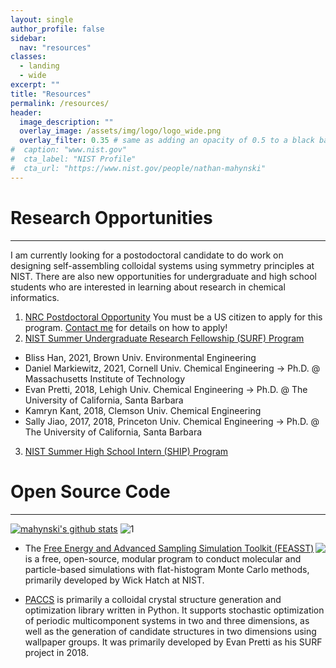 ```yaml
---
layout: single
author_profile: false
sidebar:
  nav: "resources"
classes:
  - landing
  - wide
excerpt: ""
title: "Resources"
permalink: /resources/
header:
  image_description: ""
  overlay_image: /assets/img/logo/logo_wide.png
  overlay_filter: 0.35 # same as adding an opacity of 0.5 to a black background
#  caption: "www.nist.gov"
#  cta_label: "NIST Profile"
#  cta_url: "https://www.nist.gov/people/nathan-mahynski"
---
```


<!-- {% include toc icon="gears" title="Table of Contents" %} -->

# Research Opportunities
---

I am currently looking for a postodoctoral candidate to do work on designing self-assembling colloidal systems using symmetry principles at NIST.  There are also new opportunities for undergraduate and high school students who are interested in learning about research in chemical informatics.

1. [NRC Postdoctoral Opportunity](http://nrc58.nas.edu/RAPLab10/Opportunity/Opportunity.aspx?LabCode=50&ROPCD=506461&RONum=C0449&ROBaseMode=R100) You must be a US citizen to apply for this program.  [Contact me](mailto:nathan.mahynski@gmail.com) for details on how to apply!
2. [NIST Summer Undergraduate Research Fellowship (SURF) Program](https://www.nist.gov/surf)
  - Bliss Han, 2021, Brown Univ. Environmental Engineering
  - Daniel Markiewitz, 2021, Cornell Univ. Chemical Engineering -> Ph.D. @ Massachusetts Institute of Technology
  - Evan Pretti, 2018, Lehigh Univ. Chemical Engineering -> Ph.D. @ The University of California, Santa Barbara
  - Kamryn Kant, 2018, Clemson Univ. Chemical Engineering
  - Sally Jiao, 2017, 2018, Princeton Univ. Chemical Engineering -> Ph.D. @ The University of California, Santa Barbara
3. [NIST Summer High School Intern (SHIP) Program](https://www.nist.gov/ohrm/summer-high-school-intern-program)

# Open Source Code
---

[![mahynski's github stats](https://github-readme-stats.vercel.app/api?username=mahynski&show_icons=true&theme=tokyonight)](https://github.com/mahynski)
![1](https://github-readme-stats.vercel.app/api/top-langs/?username=mahynski&theme=tokyonight)

<!--<a href="https://gitlab.nist.gov/nam4"><img style="float: right;" src="/assets/img/gitlab_logo.png" width=150px></a>
<img style="float: right;" src="/assets/img/vertical_spacer.png" height=50px>
<a href="https://github.com/mahynski"><img style="float: right;" src="/assets/img/github_logo.png" width=150px></a>-->

<a href="https://pages.nist.gov/feasst/"><img style="float: right;" src="/assets/img/feasst_logo.png"></a>

* The [Free Energy and Advanced Sampling Simulation Toolkit (FEASST)](https://pages.nist.gov/feasst/) is a free, open-source, modular program to conduct molecular and particle-based simulations with flat-histogram Monte Carlo methods, primarily developed by Wick Hatch at NIST.

* [PACCS](https://github.com/usnistgov/paccs) is primarily a colloidal crystal structure generation and optimization library written in Python. It supports stochastic optimization of periodic multicomponent systems in two and three dimensions, as well as the generation of candidate structures in two dimensions using wallpaper groups.  It was primarily developed by Evan Pretti as his SURF project in 2018.

<!--
# (Mostly) Software Stack for a Virtual Office

<a href="https://slack.com/"><img style="float: center;" src="/assets/img/slack_logo.png" width=100px></a>
<a href="https://zoom.com/"><img style="float: center;" src="/assets/img/zoom_logo.png" width=100px></a>
<a href="https://www.onenote.com/"><img style="float: center;" src="/assets/img/onenote_logo.png" width=100px></a>
<a href="https://drive.google.com/"><img style="float: center;" src="/assets/img/google_drive_logo.png" width=100px></a>
<a href="https://getrocketbook.com/pages/about-rocketbook"><img style="float: center;" src="/assets/img/rocketbook_logo.png" width=100px></a>
<a href="https://www.brain.fm/"><img style="float: center;" src="/assets/img/brainfm_logo.png" width=100px></a>
<a href="https://obsproject.com/"><img style="float: center;" src="/assets/img/obs_studio_logo.png" width=100px></a>
<a href="http://mahynski.ddns.net/authentication/login/?next=/"><img style="float: center;" src="/assets/img/mayan_edms_logo.png" width=100px></a>

Slack and Zoom are indispensable collaboration tools.  I prefer OneNote over alternatives like Evernote for organizing notes, recordings, and other clippings because of its superior integration with the rest of the MS Office ecosystem.  After years of trying tablets and different pens, styli, etc. I was not able to find an electronic handwriting alternative that I found adequate and I still prefer to take notes by hand.  Rocketbook lets you do just that, then scan them with your phone, sending it through OCR to the destination of your choice (such as OneNote).  It also allows to to cast whiteboards in real time.  I've seen a noticeable improvement in focus listening to brain.fm, though it is a monthly subscription service.  Finally, although MS PowerPoint allows you to record your presentation directly in the app, if you use an alternative, or wish to modify/stream/cast other things as part of a pre-recorded presentation, OBS Studio is a great tool typically used by streamers in other industries.

<a href="https://hubs.mozilla.com/"><img style="float: center;" src="/assets/img/mozilla_hubs_logo.png" width=600px></a>

Virtual environments like [Mozilla Hubs](https://hubs.mozilla.com/), [Teooh](https://www.teooh.com/), [Gather](https://gather.town/) also provide interesting alternative work/interaction environments.
-->
